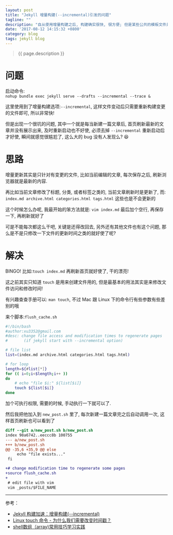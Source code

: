 ```yaml
---
layout: post
title: "Jekyll 增量构建(--incremental)引发的问题"
tagline: ""
description: "自从使用增量构建之后, 构建确实很快, 很方便; 但是某些公共的模板文件并不能一起更新, 比如: `index.md archive.html categories.html tags.html`，所以搞个触发构建的机制"
date: '2017-08-12 14:15:32 +0800'
category: blog
tags: jekyll blog
---
```

> {{ page.description }}

# 问题
启动命令:      
`nohup bundle exec jekyll serve --drafts --incremental --trace &`

这里使用到了增量构建选项:`--incremental`, 这样文件变动后只需要重新构建变更的文件即可, 所以非常快!

但是出现一个很坑的问题, 其中一个就是每当新建一篇文章后, 首页刷新最新的文章并没有展示出来, 及时重新启动也不好使, 必须去掉 `--incremental` 重新启动后才好使, 瞬间就感觉很尴尬了, 这么大的 bug 没有人发现么? 😆

# 思路
增量更新其实是只针对有变更的文件, 比如当前编辑的文章, 每次保存之后, 刷新浏览器就是最新的内容. 

再比如当前文章修改了标题, 分类, 或者标签之类的, 当前文章刷新时是更新了, 而:      
`index.md archive.html categories.html tags.html` 这些也是不会更新的

这个时候怎么办呢, 我最开始的笨方法就是: `vim index.md` 最后加个空行, 再保存一下, 再刷新就好了

可是不能每次都这么干吧, 关键是还得改回去, 另外还有其他文件也有这个问题, 那么是不是只修改一下文件的更新时间之类的就好使了呢?

# 解决
BINGO! 比如:`touch index.md` 再刷新首页就好使了, 干的漂亮! 

这之前其实只知道 `touch` 是用来创建文件用的, 但是最基本的用法其实是来修改文件访问和修改时间! 

有兴趣查查手册可以: `man touch`, 不过 Mac 跟 Linux 下的命令行有些参数有些差别的哦

来个脚本:`flush_cache.sh`
```bash
#!/bin/bash
#author:xu3352@gmail.com
#desc: change file access and modification times to regenerate pages 
#       (if jekyll start with --incremental option)

# file list
list=(index.md archive.html categories.html tags.html)

# for loop
length=${#list[*]}
for (( i=0;i<$length;i++ ))
do
    # echo "file $i:" ${list[$i]}
    touch ${list[$i]}
done
```

加个可执行权限, 需要的时候, 手动执行一下就可以了. 

然后我把他加入到 `new_post.sh` 里了, 每次新建一篇文章完之后自动调用一次, 这样首页刷新也可以看到了
```diff
diff --git a/new_post.sh b/new_post.sh
index 98a6742..eeccc8b 100755
--- a/new_post.sh
+++ b/new_post.sh
@@ -35,6 +35,9 @@ else
     echo "file exists..."
 fi

+# change modification time to regenerate some pages
+source flush_cache.sh
+
 # edit file with vim
 vim _posts/$FILE_NAME
```

---
参考：
- [Jekyll 构建加速：增量构建(--incremental)](https://xu3352.github.io/blog/2017/08/09/jekyll-build-accelerate)
- [Linux touch 命令 - 为什么我们需要改变时间戳？](https://linux.cn/article-2740-1.html)
- [shell数组（array)常用技巧学习实践](http://bbs.linuxtone.org/thread-5317-1-1.html)

